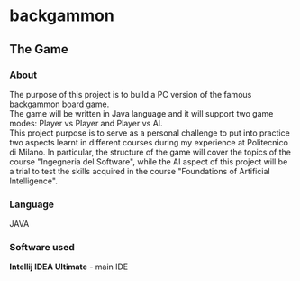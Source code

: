 # backgammon

## The Game


### About
The purpose of this project is to build a PC version of the famous backgammon board game.  
The game will be written in Java language and it will support two game modes: Player vs Player and Player vs AI.  
This project purpose is to serve as a personal challenge to put into practice two aspects learnt in different courses during my experience at Politecnico di Milano. In particular, the structure of the game will cover the topics of the course "Ingegneria del Software", while the AI aspect of this project will
be a trial to test the skills acquired in the course "Foundations of Artificial Intelligence".

### Language
JAVA

### Software used
**Intellij IDEA Ultimate** - main IDE


